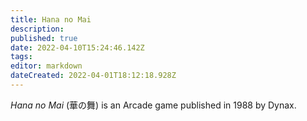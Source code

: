 ```yaml
---
title: Hana no Mai
description: 
published: true
date: 2022-04-10T15:24:46.142Z
tags: 
editor: markdown
dateCreated: 2022-04-01T18:12:18.928Z
---
```


_Hana no Mai_ (<span lang='ja'>華の舞</span>) is an Arcade game published in 1988 by Dynax.

